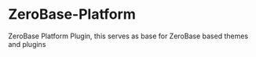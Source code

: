 ZeroBase-Platform
=================

ZeroBase Platform Plugin, this serves as base for ZeroBase based themes and plugins
